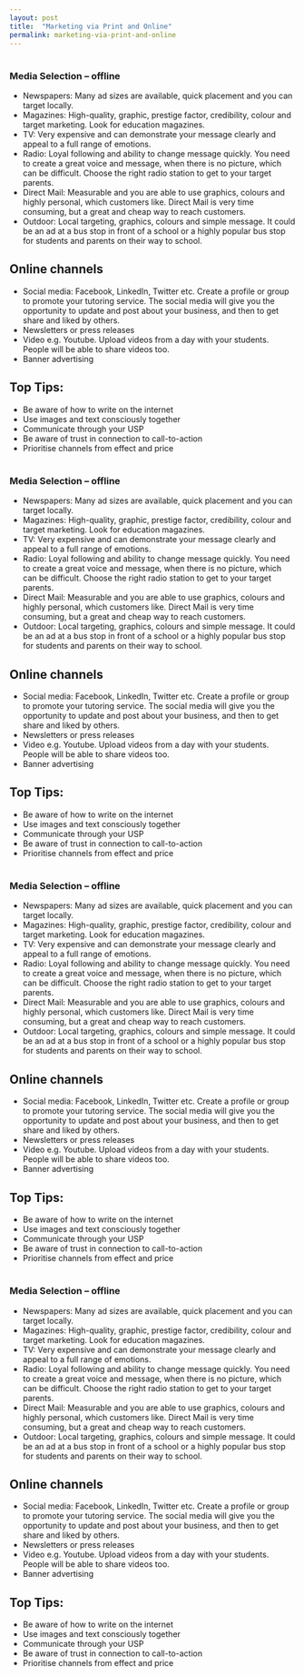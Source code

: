 ```yaml
---
layout: post
title:  "Marketing via Print and Online"
permalink: marketing-via-print-and-online
---
```

# 

### Media Selection – offline



  * Newspapers: Many ad sizes are available, quick placement and you can target locally. 
  * Magazines: High-quality, graphic, prestige factor, credibility, colour and target marketing. Look for education magazines. 
  * TV: Very expensive and can demonstrate your message clearly and appeal to a full range of emotions. 
  * Radio: Loyal following and ability to change message quickly. You need to create a great voice and message, when there is no picture, which can be difficult. Choose the right radio station to get to your target parents. 
  * Direct Mail: Measurable and you are able to use graphics, colours and highly personal, which customers like. Direct Mail is very time consuming, but a great and cheap way to reach customers. 
  * Outdoor: Local targeting, graphics, colours and simple message. It could be an ad at a bus stop in front of a school or a highly popular bus stop for students and parents on their way to school. 

## Online channels

  * Social media: Facebook, LinkedIn, Twitter etc. Create a profile or group to promote your tutoring service. The social media will give you the opportunity to update and post about your business, and then to get share and liked by others. 
  * Newsletters or press releases 
  * Video e.g. Youtube. Upload videos from a day with your students. People will be able to share videos too. 
  * Banner advertising 

## Top Tips:

  * Be aware of how to write on the internet 
  * Use images and text consciously together 
  * Communicate through your USP 
  * Be aware of trust in connection to call-to-action 
  * Prioritise channels from effect and price 

# 

### Media Selection – offline



  * Newspapers: Many ad sizes are available, quick placement and you can target locally. 
  * Magazines: High-quality, graphic, prestige factor, credibility, colour and target marketing. Look for education magazines. 
  * TV: Very expensive and can demonstrate your message clearly and appeal to a full range of emotions. 
  * Radio: Loyal following and ability to change message quickly. You need to create a great voice and message, when there is no picture, which can be difficult. Choose the right radio station to get to your target parents. 
  * Direct Mail: Measurable and you are able to use graphics, colours and highly personal, which customers like. Direct Mail is very time consuming, but a great and cheap way to reach customers. 
  * Outdoor: Local targeting, graphics, colours and simple message. It could be an ad at a bus stop in front of a school or a highly popular bus stop for students and parents on their way to school. 

## Online channels

  * Social media: Facebook, LinkedIn, Twitter etc. Create a profile or group to promote your tutoring service. The social media will give you the opportunity to update and post about your business, and then to get share and liked by others. 
  * Newsletters or press releases 
  * Video e.g. Youtube. Upload videos from a day with your students. People will be able to share videos too. 
  * Banner advertising 

## Top Tips:

  * Be aware of how to write on the internet 
  * Use images and text consciously together 
  * Communicate through your USP 
  * Be aware of trust in connection to call-to-action 
  * Prioritise channels from effect and price 

# 

### Media Selection – offline



  * Newspapers: Many ad sizes are available, quick placement and you can target locally. 
  * Magazines: High-quality, graphic, prestige factor, credibility, colour and target marketing. Look for education magazines. 
  * TV: Very expensive and can demonstrate your message clearly and appeal to a full range of emotions. 
  * Radio: Loyal following and ability to change message quickly. You need to create a great voice and message, when there is no picture, which can be difficult. Choose the right radio station to get to your target parents. 
  * Direct Mail: Measurable and you are able to use graphics, colours and highly personal, which customers like. Direct Mail is very time consuming, but a great and cheap way to reach customers. 
  * Outdoor: Local targeting, graphics, colours and simple message. It could be an ad at a bus stop in front of a school or a highly popular bus stop for students and parents on their way to school. 

## Online channels

  * Social media: Facebook, LinkedIn, Twitter etc. Create a profile or group to promote your tutoring service. The social media will give you the opportunity to update and post about your business, and then to get share and liked by others. 
  * Newsletters or press releases 
  * Video e.g. Youtube. Upload videos from a day with your students. People will be able to share videos too. 
  * Banner advertising 

## Top Tips:

  * Be aware of how to write on the internet 
  * Use images and text consciously together 
  * Communicate through your USP 
  * Be aware of trust in connection to call-to-action 
  * Prioritise channels from effect and price 

# 

### Media Selection – offline



  * Newspapers: Many ad sizes are available, quick placement and you can target locally. 
  * Magazines: High-quality, graphic, prestige factor, credibility, colour and target marketing. Look for education magazines. 
  * TV: Very expensive and can demonstrate your message clearly and appeal to a full range of emotions. 
  * Radio: Loyal following and ability to change message quickly. You need to create a great voice and message, when there is no picture, which can be difficult. Choose the right radio station to get to your target parents. 
  * Direct Mail: Measurable and you are able to use graphics, colours and highly personal, which customers like. Direct Mail is very time consuming, but a great and cheap way to reach customers. 
  * Outdoor: Local targeting, graphics, colours and simple message. It could be an ad at a bus stop in front of a school or a highly popular bus stop for students and parents on their way to school. 

## Online channels

  * Social media: Facebook, LinkedIn, Twitter etc. Create a profile or group to promote your tutoring service. The social media will give you the opportunity to update and post about your business, and then to get share and liked by others. 
  * Newsletters or press releases 
  * Video e.g. Youtube. Upload videos from a day with your students. People will be able to share videos too. 
  * Banner advertising 

## Top Tips:

  * Be aware of how to write on the internet 
  * Use images and text consciously together 
  * Communicate through your USP 
  * Be aware of trust in connection to call-to-action 
  * Prioritise channels from effect and price

